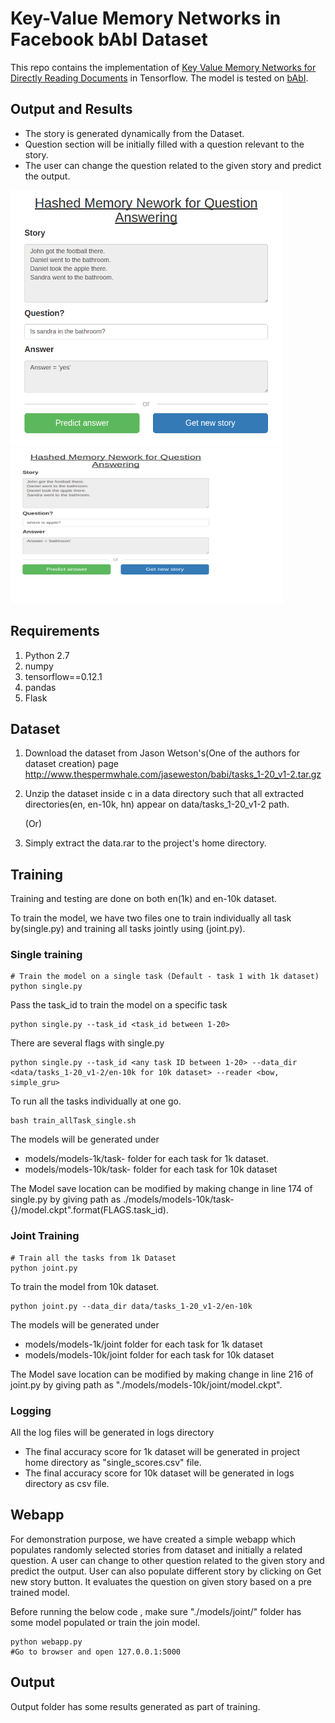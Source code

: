 # Key-Value Memory Networks in Facebook bAbI Dataset

This repo contains the implementation of [Key Value Memory Networks for Directly Reading Documents](https://arxiv.org/abs/1606.03126) in Tensorflow. The model is tested on [bAbI](http://arxiv.org/abs/1502.05698).

## Output and Results
 - The story is generated dynamically from the Dataset.
 - Question section will be initially filled with a question relevant to the story.
 - The user can change the question related to the given story and predict the output.
 
<div class="display: inline-block; float: left;">
 <img src="/output/1.png" width="436px">
 <img src="/output/2.png" width="436px">
</div>

## Requirements

1. Python 2.7
2. numpy
3. tensorflow==0.12.1
4. pandas
5. Flask


## Dataset

1. Download the dataset from Jason Wetson's(One of the authors for dataset creation) page http://www.thespermwhale.com/jaseweston/babi/tasks_1-20_v1-2.tar.gz
2. Unzip the dataset inside c in a data directory such that all extracted directories(en, en-10k, hn) appear on data/tasks_1-20_v1-2 path.

     (Or)

1. Simply extract the data.rar to the project's home directory.

## Training
Training and testing are done on both en(1k) and en-10k dataset.

To train the model, we have two files one to train individually all task by(single.py) and training all tasks jointly using (joint.py).

### Single training

```
# Train the model on a single task (Default - task 1 with 1k dataset)
python single.py
```
Pass the task_id to train the model on a specific task
```
python single.py --task_id <task_id between 1-20>
```
There are several flags with single.py
```
python single.py --task_id <any task ID between 1-20> --data_dir <data/tasks_1-20_v1-2/en-10k for 10k dataset> --reader <bow, simple_gru>
```
To run all the tasks individually at one go.
```
bash train_allTask_single.sh
```
The models will be generated under 
 - models/models-1k/task-<ID> folder for each task for 1k dataset.
 - models/models-10k/task-<ID> folder for each task for 10k dataset

The Model save location can be modified by making change in line 174 of single.py by giving path as ./models/models-10k/task-{}/model.ckpt".format(FLAGS.task_id).

### Joint Training

```
# Train all the tasks from 1k Dataset
python joint.py
```
To train the model from 10k dataset.
```
python joint.py --data_dir data/tasks_1-20_v1-2/en-10k
```
The models will be generated under
 - models/models-1k/joint folder for each task for 1k dataset
 - models/models-10k/joint folder for each task for 10k dataset

The Model save location can be modified by making change in line 216 of joint.py by giving path as "./models/models-10k/joint/model.ckpt".

### Logging

All the log files will be generated in logs directory

 - The final accuracy score for 1k dataset will be generated in project home directory as "single_scores.csv" file.
 - The final accuracy score for 10k dataset will be generated in logs directory as csv file.

## Webapp

For demonstration purpose, we have created a simple webapp which populates randomly selected stories from dataset and initially a related question. A user can change to other question related to the given story and predict the output. User can also populate different story by clicking on Get new story button. It evaluates the question on given story based on a pre trained model. 

Before running the below code , make sure "./models/joint/" folder has some model populated or train the join model.
```
python webapp.py
#Go to browser and open 127.0.0.1:5000
```

## Output
Output folder has some results generated as part of training.
